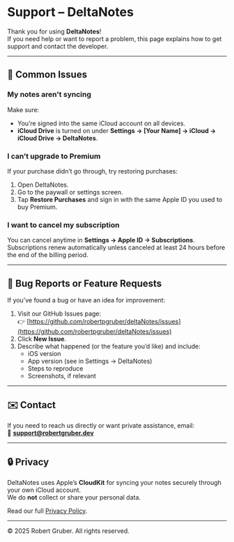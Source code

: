 # Support – DeltaNotes

Thank you for using **DeltaNotes**!  
If you need help or want to report a problem, this page explains how to get support and contact the developer.

---

## 🧩 Common Issues

### My notes aren't syncing
Make sure:
- You’re signed into the same iCloud account on all devices.
- **iCloud Drive** is turned on under **Settings → [Your Name] → iCloud → iCloud Drive → DeltaNotes**.

### I can’t upgrade to Premium
If your purchase didn’t go through, try restoring purchases:
1. Open DeltaNotes.
2. Go to the paywall or settings screen.
3. Tap **Restore Purchases** and sign in with the same Apple ID you used to buy Premium.

### I want to cancel my subscription
You can cancel anytime in **Settings → Apple ID → Subscriptions**.  
Subscriptions renew automatically unless canceled at least 24 hours before the end of the billing period.

---

## 🐞 Bug Reports or Feature Requests
If you’ve found a bug or have an idea for improvement:
1. Visit our GitHub Issues page:  
   👉 [https://github.com/robertpgruber/deltaNotes/issues](https://github.com/robertpgruber/deltaNotes/issues)
2. Click **New Issue**.
3. Describe what happened (or the feature you’d like) and include:
   - iOS version  
   - App version (see in Settings → DeltaNotes)  
   - Steps to reproduce  
   - Screenshots, if relevant

---

## ✉️ Contact
If you need to reach us directly or want private assistance, email:  
📧 **support@robertgruber.dev**

---

## 🔒 Privacy
DeltaNotes uses Apple’s **CloudKit** for syncing your notes securely through your own iCloud account.  
We do **not** collect or share your personal data.

Read our full [Privacy Policy](https://robertpgruber.github.io/deltaNotes/privacy).

---

© 2025 Robert Gruber. All rights reserved.
